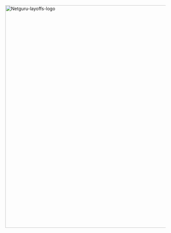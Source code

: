 <img src="https://github.com/user-attachments/assets/62c5ba01-e918-4658-8e4c-cebb8cb325dd" alt="Netguru-layoffs-logo" width="700"/>
